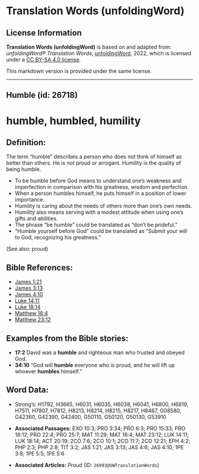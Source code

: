 # Translation Words (unfoldingWord)

## License Information

**Translation Words (unfoldingWord)** is based on and adapted from: _unfoldingWord® Translation Words_, [unfoldingWord](https://unfoldingword.org/utw), 2022, which is licensed under a [CC BY-SA 4.0 license](https://creativecommons.org/licenses/by-sa/4.0/legalcode.en).

This markdown version is provided under the same license.



--------------------------------

## Humble (id: 26718)

humble, humbled, humility
=========================

Definition:
-----------

The term “humble” describes a person who does not think of himself as better than others. He is not proud or arrogant. Humility is the quality of being humble.

* To be humble before God means to understand one’s weakness and imperfection in comparison with his greatness, wisdom and perfection.
* When a person humbles himself, he puts himself in a position of lower importance.
* Humility is caring about the needs of others more than one’s own needs.
* Humility also means serving with a modest attitude when using one’s gifts and abilities.
* The phrase “be humble” could be translated as “don’t be prideful.”
* “Humble yourself before God” could be translated as “Submit your will to God, recognizing his greatness.”

(See also: proud)

Bible References:
-----------------

* [James 1:21](https://ref.ly/Jas1:21)
* [James 3:13](https://ref.ly/Jas3:13)
* [James 4:10](https://ref.ly/Jas4:10)
* [Luke 14:11](https://ref.ly/Luke14:11)
* [Luke 18:14](https://ref.ly/Luke18:14)
* [Matthew 18:4](https://ref.ly/Matt18:4)
* [Matthew 23:12](https://ref.ly/Matt23:12)

Examples from the Bible stories:
--------------------------------

* **17:2** David was a **humble** and righteous man who trusted and obeyed God.
* **34:10** “God will **humble** everyone who is proud, and he will lift up whoever **humbles** himself.”

Word Data:
----------

* Strong’s: H1792, H3665, H6031, H6035, H6038, H6041, H6800, H6819, H7511, H7807, H7812, H8213, H8214, H8215, H8217, H8467, G08580, G42360, G42390, G42400, G50110, G50120, G50130, G53910

* **Associated Passages:** EXO 10:3; PRO 3:34; PRO 6:3; PRO 15:33; PRO 18:12; PRO 22:4; PRO 25:7; MAT 11:29; MAT 18:4; MAT 23:12; LUK 14:11; LUK 18:14; ACT 20:19; 2CO 7:6; 2CO 10:1; 2CO 11:7; 2CO 12:21; EPH 4:2; PHP 2:3; PHP 2:8; TIT 3:2; JAS 1:21; JAS 3:13; JAS 4:6; JAS 4:10; 1PE 3:8; 1PE 5:5; 1PE 5:6
* **Associated Articles:** Proud (ID: `26993@UWTranslationWords`)


